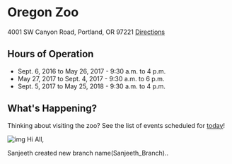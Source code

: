 # Oregon Zoo
4001 SW Canyon Road, Portland, OR 97221
[Directions](https://www.google.com/maps/dir/Portland,+OR/Oregon+Zoo,+4001+Southwest+Canyon+Road,+Portland,+OR+97221/@45.5165571,-122.7060475,15z/data=!3m1!4b1!4m13!4m12!1m5!1m1!1s0x54950b0b7da97427:0x1c36b9e6f6d18591!2m2!1d-122.6764816!2d45.5230622!1m5!1m1!1s0x54950a2eb856b805:0xe7e720b09eddfc26!2m2!1d-122.7159015!2d45.5100418)

## Hours of Operation
- Sept. 6, 2016 to May 26, 2017 - 9:30 a.m. to 4 p.m.
- May 27, 2017 to Sept. 4, 2017 - 9:30 a.m. to 6 p.m.
- Sept. 5, 2017 to May 25, 2018 - 9:30 a.m. to 4 p.m.

## What's Happening?
Thinking about visiting the zoo? See the list of events scheduled for [today](http://www.oregonzoo.org/visit/today-zoo)!

![img](/images/oregon-zoo.png)
Hi All,

Sanjeeth created new branch name(Sanjeeth_Branch)..

